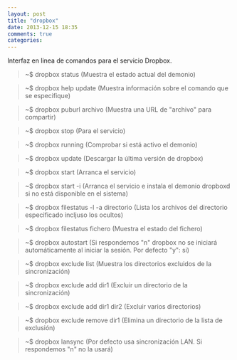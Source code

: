 ```yaml
---
layout: post
title: "dropbox"
date: 2013-12-15 18:35
comments: true
categories: 
---
```

Interfaz en linea de comandos para el servicio Dropbox.

>~$ dropbox status (Muestra el estado actual del demonio)

>~$ dropbox help update (Muestra información sobre el comando que se especifique)

>~$ dropbox puburl archivo (Muestra una URL de "archivo" para compartir)

>~$ dropbox stop (Para el servicio)

>~$ dropbox running (Comprobar si está activo el demonio)

>~$ dropbox update (Descargar la última versión de dropbox)

>~$ dropbox start (Arranca el servicio)

>~$ dropbox start -i (Arranca el servicio e instala el demonio dropboxd si no está disponible en el sistema)

>~$ dropbox filestatus -l -a directorio (Lista los archivos del directorio especificado incljuso los ocultos)

>~$ dropbox filestatus fichero (Muestra el estado del fichero)

>~$ dropbox autostart (Si respondemos "n" dropbox no se iniciará automáticamente al iniciar la sesión. Por defecto "y": si)

>~$ dropbox exclude list (Muestra los directorios excluidos de la sincronización)

>~$ dropbox exclude add dir1 (Excluir un directorio de la sincronización)

>~$ dropbox exclude add dir1 dir2 (Excluir varios directorios)

>~$ dropbox exclude remove dir1 (Elimina un directorio de la lista de exclusión)

>~$ dropbox lansync (Por defecto usa sincronización LAN. Si respondemos "n" no la usará)

